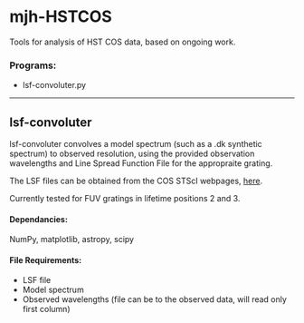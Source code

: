 # mjh-HSTCOS
Tools for analysis of HST COS data, based on ongoing work.

### Programs:

* lsf-convoluter.py

- - - -

## lsf-convoluter ##

lsf-convoluter convolves a model spectrum (such as a .dk synthetic spectrum) to observed resolution,
using the provided observation wavelengths and Line Spread Function File for the appropraite grating.

The LSF files can be obtained from the COS STScI webpages, [here](http://www.stsci.edu/hst/cos/performance/spectral_resolution/).

Currently tested for FUV gratings in lifetime positions 2 and 3.

#### Dependancies: #####
NumPy, matplotlib, astropy, scipy

#### File Requirements: ####
* LSF file
* Model spectrum
* Observed wavelengths (file can be to the observed data, will read only first column)


